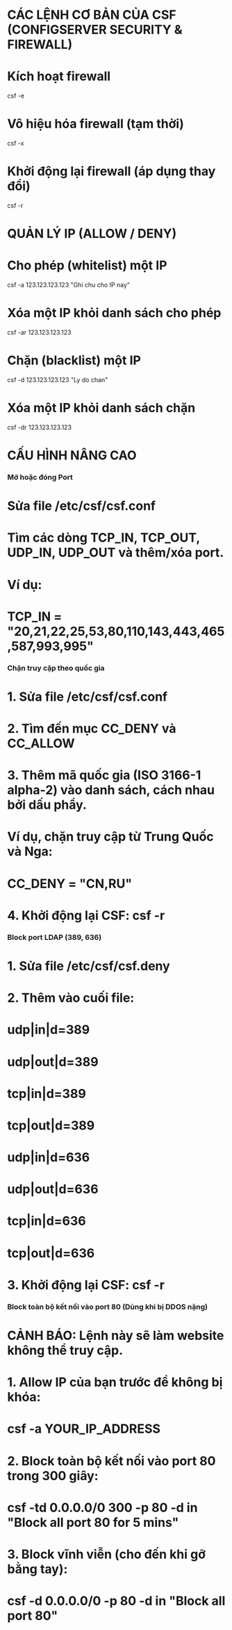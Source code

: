 # CÁC LỆNH CƠ BẢN CỦA CSF (CONFIGSERVER SECURITY & FIREWALL)

# Kích hoạt firewall
csf -e

# Vô hiệu hóa firewall (tạm thời)
csf -x

# Khởi động lại firewall (áp dụng thay đổi)
csf -r

# QUẢN LÝ IP (ALLOW / DENY)

# Cho phép (whitelist) một IP
csf -a 123.123.123.123 "Ghi chu cho IP nay"

# Xóa một IP khỏi danh sách cho phép
csf -ar 123.123.123.123

# Chặn (blacklist) một IP
csf -d 123.123.123.123 "Ly do chan"

# Xóa một IP khỏi danh sách chặn
csf -dr 123.123.123.123

# CẤU HÌNH NÂNG CAO

### Mở hoặc đóng Port
# Sửa file /etc/csf/csf.conf
# Tìm các dòng TCP_IN, TCP_OUT, UDP_IN, UDP_OUT và thêm/xóa port.
# Ví dụ:
# TCP_IN = "20,21,22,25,53,80,110,143,443,465,587,993,995"

### Chặn truy cập theo quốc gia
# 1. Sửa file /etc/csf/csf.conf
# 2. Tìm đến mục CC_DENY và CC_ALLOW
# 3. Thêm mã quốc gia (ISO 3166-1 alpha-2) vào danh sách, cách nhau bởi dấu phẩy.
#    Ví dụ, chặn truy cập từ Trung Quốc và Nga:
#    CC_DENY = "CN,RU"
# 4. Khởi động lại CSF: csf -r

### Block port LDAP (389, 636)
# 1. Sửa file /etc/csf/csf.deny
# 2. Thêm vào cuối file:
#    udp|in|d=389
#    udp|out|d=389
#    tcp|in|d=389
#    tcp|out|d=389
#    udp|in|d=636
#    udp|out|d=636
#    tcp|in|d=636
#    tcp|out|d=636
# 3. Khởi động lại CSF: csf -r

### Block toàn bộ kết nối vào port 80 (Dùng khi bị DDOS nặng)
# CẢNH BÁO: Lệnh này sẽ làm website không thể truy cập.
#
# 1. Allow IP của bạn trước để không bị khóa:
#    csf -a YOUR_IP_ADDRESS
# 2. Block toàn bộ kết nối vào port 80 trong 300 giây:
#    csf -td 0.0.0.0/0 300 -p 80 -d in "Block all port 80 for 5 mins"
# 3. Block vĩnh viễn (cho đến khi gỡ bằng tay):
#    csf -d 0.0.0.0/0 -p 80 -d in "Block all port 80"

